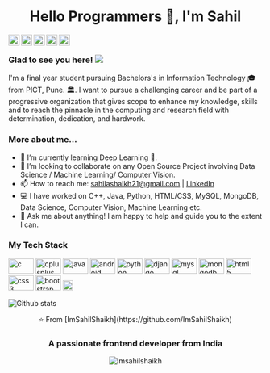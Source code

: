 <h1 align="center">Hello Programmers 👋, I'm Sahil</h1>

<a href="https://twitter.com/imsahilshaikh98">
  <img align="left" alt="Sahil's Twitter" width="22px" src="https://cdn.jsdelivr.net/npm/simple-icons@v3/icons/twitter.svg" />
</a>
<a href="https://www.linkedin.com/in/sahilshaikh21/>
  <img align="left" alt="Sahil's Linkdein" width="22px" src="https://cdn.jsdelivr.net/npm/simple-icons@v3/icons/linkedin.svg" />
</a>
<a href="https://github.com/ImSahilShaikh">
  <img align="left" alt="Sahil's Github" width="22px" src="https://cdn.jsdelivr.net/npm/simple-icons@v3/icons/github.svg" />
</a>
<a href="sahilashaikh21@gmail.com">
  <img align="left" alt="'Gmail" width="22px" src="https://cdn.jsdelivr.net/npm/simple-icons@3.1.0/icons/gmail.svg" />
</a>
<a href="https://www.facebook.com/sahilashaikh21/">
  <img align="left" alt="Sahil's Facebook" width="22px" src="https://cdn.jsdelivr.net/npm/simple-icons@v3/icons/facebook.svg" />
</a>
<a href="https://www.hackerrank.com/ImSahilShaikh">
  <img align="left" alt="Sahil's Hackerrank" width="22px" src="https://cdn.jsdelivr.net/npm/simple-icons@v3/icons/hackerrank.svg" />
</a>
<br />

### Glad to see you here! ![](https://visitor-badge.glitch.me/badge?page_id=ImSahilShaikh.ImSahilShaikh)

I'm a final year student pursuing Bachelors's in Information Technology 🎓 from PICT, Pune. 🏛. I want to pursue a challenging career and be part of a progressive organization that gives scope to enhance my knowledge, skills and to reach the pinnacle in the computing and research field with determination, dedication, and hardwork.

### More about me...

- 🌱 I’m currently learning Deep Learning 🚀.
- 👯 I’m looking to collaborate on any Open Source Project involving Data Science / Machine Learning/ Computer Vision.
- 📫 How to reach me: sahilashaikh21@gmail.com | [LinkedIn](https://www.linkedin.com/in/sahilshaikh21/)
- 💻 I have worked on C++, Java, Python, HTML/CSS, MySQL, MongoDB, Data Science, Computer Vision, Machine Learning etc.
- 💬 Ask me about anything! I am happy to help and guide you to the extent I can.

### My Tech Stack

<p align="left">


<img src="https://konpa.github.io/devicon/devicon.git/icons/c/c-original.svg" alt="c" width="50" height="30"/>
<img src="https://konpa.github.io/devicon/devicon.git/icons/cplusplus/cplusplus-original.svg" alt="cplusplus" width="50" height="30"/>
<img src="https://konpa.github.io/devicon/devicon.git/icons/java/java-original-wordmark.svg" alt="java" width="50" height="30"/>
<img src="https://konpa.github.io/devicon/devicon.git/icons/android/android-original-wordmark.svg" alt="android" width="50" height="30"/>
<img src="https://konpa.github.io/devicon/devicon.git/icons/python/python-original-wordmark.svg" alt="python" width="50" height="30"/>
<img src="https://konpa.github.io/devicon/devicon.git/icons/django/django-original.svg" alt="django" width="50" height="30"/>
<img src="https://konpa.github.io/devicon/devicon.git/icons/mysql/mysql-original-wordmark.svg" alt="mysql" width="50" height="30"/>
<img src="https://konpa.github.io/devicon/devicon.git/icons/mongodb/mongodb-original-wordmark.svg" alt="mongodb" width="50" height="30"/>
<img src="https://konpa.github.io/devicon/devicon.git/icons/html5/html5-original-wordmark.svg" alt="html5" width="50" height="30"/>
<img src="https://konpa.github.io/devicon/devicon.git/icons/css3/css3-original-wordmark.svg" alt="css3" width="50" height="30"/>
<img src="https://konpa.github.io/devicon/devicon.git/icons/bootstrap/bootstrap-plain.svg" alt="bootstrap" width="50" height="30"/>
<img src="https://konpa.github.io/devicon/devicon.git/icons/javascript/javascript-original.svg" alt="javascript" width="20" height="20"/>


</p>


![Github stats](https://github-readme-stats.vercel.app/api?username=ImSahilShaikh&show_icons=true&hide_border=true)
<p align ="center">
⭐️ From [ImSahilShaikh](https://github.com/ImSahilShaikh)
</p>
<h3 align="center">A passionate frontend developer from India</h3>
<p align="center"> <img src="https://komarev.com/ghpvc/?username=imsahilshaikh" alt="imsahilshaikh" /> </p>
